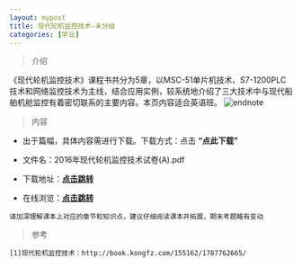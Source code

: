```yaml
---
layout: mypost
title: 现代轮机监控技术-未分级
categories: [学业]
---
```

> 介绍

《现代轮机监控技术》课程书共分为5章，以MSC-51单片机技术、S7-1200PLC技术和网络监控技术为主线，结合应用实例，较系统地介绍了三大技术中与现代船舶机舱监控有着密切联系的主要内容。本页内容适合英语班。
![endnote](http://www.kfzimg.com/G07/M00/5D/04/q4YBAFzx35iANu8ZAAHKRAH-OxM514_n.jpg)

>内容 

- 出于篇幅，具体内容需进行下载。下载方式：点击  **“点此下载”**

- 文件名：2016年现代轮机监控技术试卷(A).pdf

- 下载地址：**[点击跳转](https://zhuifengyi.coding.net/p/MESC_doc/d/MESC_doc/git/blob/master/2016%E5%B9%B4%E7%8E%B0%E4%BB%A3%E8%BD%AE%E6%9C%BA%E7%9B%91%E6%8E%A7%E6%8A%80%E6%9C%AF%E8%AF%95%E5%8D%B7(A)%20.pdf)**

- 在线浏览：**[点击跳转](https://docs.qq.com/pdf/DYlptc0hDS0hnSHF4)**

```
请加深理解课本上对应的章节和知识点，建议仔细阅读课本并拓展，期末考题略有变动
```

> 参考

```
[1]现代轮机监控技术：http://book.kongfz.com/155162/1787762665/
```



